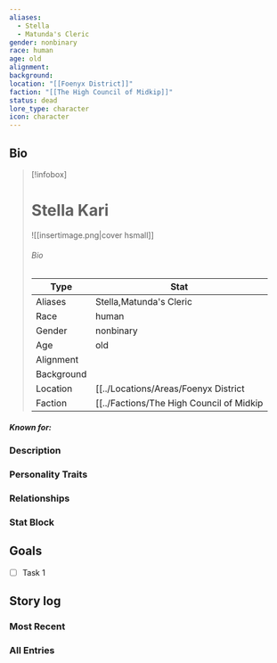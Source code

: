 ```yaml
---
aliases:
  - Stella
  - Matunda's Cleric
gender: nonbinary
race: human
age: old
alignment: 
background: 
location: "[[Foenyx District]]"
faction: "[[The High Council of Midkip]]"
status: dead
lore_type: character
icon: character
---
```

## Bio
> [!infobox]
> # Stella Kari
> ![[insertimage.png|cover hsmall]]
> ###### Bio
> | Type | Stat |
> | ---- | ---- |
> | Aliases | Stella,Matunda's Cleric|
> | Race| human |
> | Gender| nonbinary|
> | Age | old|
> | Alignment|| 
> | Background| |
> | Location|  [[../Locations/Areas/Foenyx District|Foenyx District]]|
> | Faction| [[../Factions/The High Council of Midkip|The High Council of Midkip]]| 
##### Known for:
### Description
### Personality Traits
### Relationships
### Stat Block
## Goals
- [ ] Task 1
## Story log
### Most Recent

### All Entries
